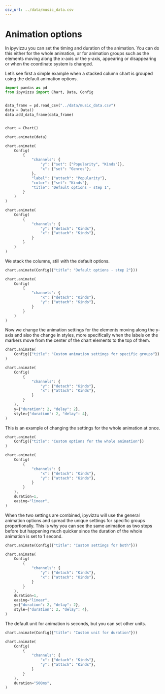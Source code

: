 ```yaml
---
csv_url: ../data/music_data.csv
---
```


# Animation options

In ipyvizzu you can set the timing and duration of the animation. You can do
this either for the whole animation, or for animation groups such as the
elements moving along the x-axis or the y-axis, appearing or disappearing or
when the coordinate system is changed.

Let’s see first a simple example when a stacked column chart is grouped using
the default animation options.

<div id="tutorial_01"></div>

```python
import pandas as pd
from ipyvizzu import Chart, Data, Config


data_frame = pd.read_csv("../data/music_data.csv")
data = Data()
data.add_data_frame(data_frame)


chart = Chart()

chart.animate(data)

chart.animate(
    Config(
        {
            "channels": {
                "y": {"set": ["Popularity", "Kinds"]},
                "x": {"set": "Genres"},
            },
            "label": {"attach": "Popularity"},
            "color": {"set": "Kinds"},
            "title": "Default options - step 1",
        }
    )
)

chart.animate(
    Config(
        {
            "channels": {
                "y": {"detach": "Kinds"},
                "x": {"attach": "Kinds"},
            }
        }
    )
)
```

We stack the columns, still with the default options.

<div id="tutorial_02"></div>

```python
chart.animate(Config({"title": "Default options - step 2"}))

chart.animate(
    Config(
        {
            "channels": {
                "x": {"detach": "Kinds"},
                "y": {"attach": "Kinds"},
            }
        }
    )
)
```

Now we change the animation settings for the elements moving along the y-axis
and also the change in styles, more specifically when the labels on the markers
move from the center of the chart elements to the top of them.

<div id="tutorial_03"></div>

```python
chart.animate(
    Config({"title": "Custom animation settings for specific groups"})
)

chart.animate(
    Config(
        {
            "channels": {
                "y": {"detach": "Kinds"},
                "x": {"attach": "Kinds"},
            }
        }
    ),
    y={"duration": 2, "delay": 2},
    style={"duration": 2, "delay": 4},
)
```

This is an example of changing the settings for the whole animation at once.

<div id="tutorial_04"></div>

```python
chart.animate(
    Config({"title": "Custom options for the whole animation"})
)

chart.animate(
    Config(
        {
            "channels": {
                "x": {"detach": "Kinds"},
                "y": {"attach": "Kinds"},
            }
        }
    ),
    duration=1,
    easing="linear",
)
```

When the two settings are combined, ipyvizzu will use the general animation
options and spread the unique settings for specific groups proportionally. This
is why you can see the same animation as two steps before but happening much
quicker since the duration of the whole animation is set to 1 second.

<div id="tutorial_05"></div>

```python
chart.animate(Config({"title": "Custom settings for both"}))

chart.animate(
    Config(
        {
            "channels": {
                "y": {"detach": "Kinds"},
                "x": {"attach": "Kinds"},
            }
        }
    ),
    duration=1,
    easing="linear",
    y={"duration": 2, "delay": 2},
    style={"duration": 2, "delay": 4},
)
```

The default unit for animation is seconds, but you can set other units.

<div id="tutorial_06"></div>

```python
chart.animate(Config({"title": "Custom unit for duration"}))

chart.animate(
    Config(
        {
            "channels": {
                "x": {"detach": "Kinds"},
                "y": {"attach": "Kinds"},
            }
        }
    ),
    duration="500ms",
)
```

<script src="./animation_options.js"></script>
